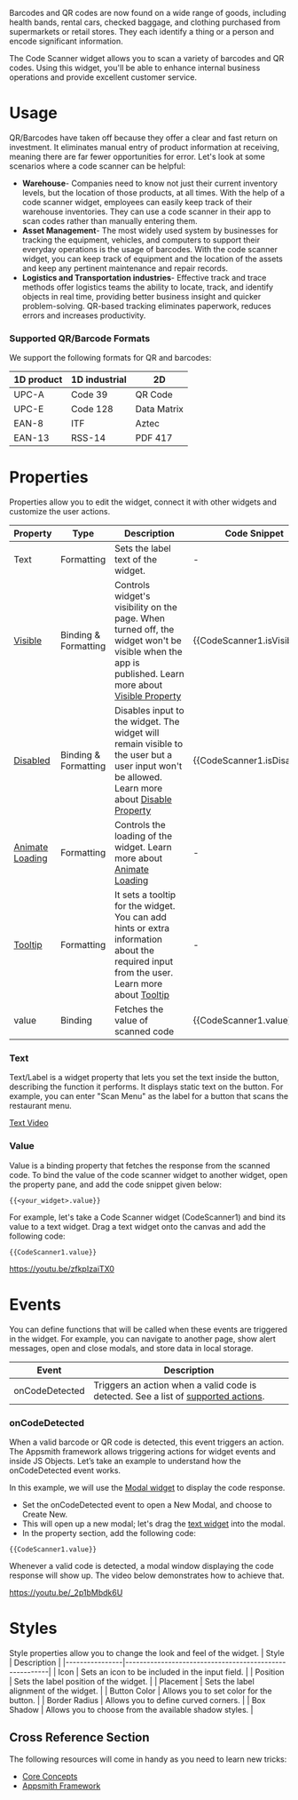 Barcodes and QR codes are now found on a wide range of goods, including health bands, rental cars, checked baggage, and clothing purchased from supermarkets or retail stores. They each identify a thing or a person and encode significant information.

The Code Scanner widget allows you to scan a variety of barcodes and QR codes. Using this widget, you'll be able to enhance internal business operations and provide excellent customer service.

# Usage

QR/Barcodes have taken off because they offer a clear and fast return on investment. It eliminates manual entry of product information at receiving, meaning there are far fewer opportunities for error. Let's look at some scenarios where a code scanner can be helpful:

- **Warehouse**- Companies need to know not just their current inventory levels, but the location of those products, at all times. With the help of a code scanner widget, employees can easily keep track of their warehouse inventories. They can use a code scanner in their app to scan codes rather than manually entering them.
- **Asset Management**- The most widely used system by businesses for tracking the equipment, vehicles, and computers to support their everyday operations is the usage of barcodes. With the code scanner widget, you can keep track of equipment and the location of the assets and keep any pertinent maintenance and repair records.
- **Logistics and Transportation industries**- Effective track and trace methods offer logistics teams the ability to locate, track, and identify objects in real time, providing better business insight and quicker problem-solving. QR-based tracking eliminates paperwork, reduces errors and increases productivity.

### Supported QR/Barcode Formats

We support the following formats for QR and barcodes:

| 1D product | 1D industrial | 2D          |
| ---------- | ------------- | ----------- |
| UPC-A      | Code 39       | QR Code     |
| UPC-E      | Code 128      | Data Matrix |
| EAN-8      | ITF           | Aztec       |
| EAN-13     | RSS-14        | PDF 417     |

# Properties

Properties allow you to edit the widget, connect it with other widgets and customize the user actions.

| Property                                                       | Type                 | Description                                                                                                                                                                                        | Code Snippet                |
| -------------------------------------------------------------- | -------------------- | -------------------------------------------------------------------------------------------------------------------------------------------------------------------------------------------------- | --------------------------- |
| Text                                                           | Formatting           | Sets the label text of the widget.                                                                                                                                                                 | -                           |
| [Visible](https://docs.appsmith.com/reference/widgets)         | Binding & Formatting | Controls widget's visibility on the page. When turned off, the widget won't be visible when the app is published. Learn more about [Visible Property](https://docs.appsmith.com/reference/widgets) | {{CodeScanner1.isVisible}}  |
| [Disabled](https://docs.appsmith.com/reference/widgets)        | Binding & Formatting | Disables input to the widget. The widget will remain visible to the user but a user input won't be allowed. Learn more about [Disable Property](https://docs.appsmith.com/reference/widgets)       | {{CodeScanner1.isDisabled}} |
| [Animate Loading](https://docs.appsmith.com/reference/widgets) | Formatting           | Controls the loading of the widget. Learn more about [Animate Loading](https://docs.appsmith.com/reference/widgets)                                                                                | -                           |
| [Tooltip](https://docs.appsmith.com/reference/widgets)         | Formatting           | It sets a tooltip for the widget. You can add hints or extra information about the required input from the user. Learn more about [Tooltip](https://docs.appsmith.com/reference/widgets)           | -                           |
| value                                                          | Binding              | Fetches the value of scanned code                                                                                                                                                                  | {{CodeScanner1.value}}      |

### Text

Text/Label is a widget property that lets you set the text inside the button, describing the function it performs. It displays static text on the button. For example, you can enter "Scan Menu" as the label for a button that scans the restaurant menu.

[Text Video](https://youtu.be/o80-IKcXAVQ)

### Value

Value is a binding property that fetches the response from the scanned code. To bind the value of the code scanner widget to another widget, open the property pane, and add the code snippet given below:

```
{{<your_widget>.value}}
```

For example, let's take a Code Scanner widget (CodeScanner1) and bind its value to a text widget. Drag a text widget onto the canvas and add the following code:

```
{{CodeScanner1.value}}
```

https://youtu.be/zfkpIzaiTX0

# Events

You can define functions that will be called when these events are triggered in the widget. For example, you can navigate to another page, show alert messages, open and close modals, and store data in local storage.

| Event          | Description                                                                                                                                                 |
| -------------- | ----------------------------------------------------------------------------------------------------------------------------------------------------------- |
| onCodeDetected | Triggers an action when a valid code is detected. See a list of [supported actions](https://docs.appsmith.com/reference/appsmith-framework/widget-actions). |

### onCodeDetected

When a valid barcode or QR code is detected, this event triggers an action. 
The Appsmith framework allows triggering actions for widget events and inside JS Objects. Let’s take an example to understand how the onCodeDetected event works.

In this example, we will use the [Modal widget](https://docs.appsmith.com/reference/widgets/modal) to display the code response.

- Set the onCodeDetected event to open a New Modal, and choose to Create New.
- This will open up a new modal; let's drag the [text widget](https://docs.appsmith.com/reference/widgets/text) into the modal.
- In the property section, add the following code:

```
{{CodeScanner1.value}}
```

Whenever a valid code is detected, a modal window displaying the code response will show up. The video below demonstrates how to achieve that.

https://youtu.be/_2p1bMbdk6U

# Styles

Style properties allow you to change the look and feel of the widget.
| Style | Description |
|----------------|--------------------------------------------------------|
| Icon | Sets an icon to be included in the input field. |
| Position | Sets the label position of the widget. |
| Placement | Sets the label alignment of the widget. |
| Button Color | Allows you to set color for the button. |
| Border Radius | Allows you to define curved corners. |
| Box Shadow | Allows you to choose from the available shadow styles. |

## Cross Reference Section

The following resources will come in handy as you need to learn new tricks:

- [Core Concepts](https://docs.appsmith.com/core-concepts/connecting-to-data-sources)
- [Appsmith Framework](https://docs.appsmith.com/reference/appsmith-framework)
